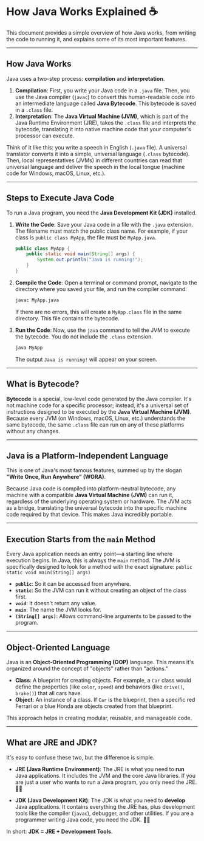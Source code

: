 # How Java Works Explained ☕

This document provides a simple overview of how Java works, from writing the code to running it, and explains some of its most important features.

---

## How Java Works

Java uses a two-step process: **compilation** and **interpretation**.

1.  **Compilation**: First, you write your Java code in a `.java` file. Then, you use the Java compiler (`javac`) to convert this human-readable code into an intermediate language called **Java Bytecode**. This bytecode is saved in a `.class` file.
2.  **Interpretation**: The **Java Virtual Machine (JVM)**, which is part of the Java Runtime Environment (JRE), takes the `.class` file and interprets the bytecode, translating it into native machine code that your computer's processor can execute.

Think of it like this: you write a speech in English (`.java` file). A universal translator converts it into a simple, universal language (`.class` bytecode). Then, local representatives (JVMs) in different countries can read that universal language and deliver the speech in the local tongue (machine code for Windows, macOS, Linux, etc.).

---

## Steps to Execute Java Code

To run a Java program, you need the **Java Development Kit (JDK)** installed.

1.  **Write the Code**: Save your Java code in a file with the `.java` extension. The filename must match the public class name. For example, if your class is `public class MyApp`, the file must be `MyApp.java`.

    ```java
    public class MyApp {
        public static void main(String[] args) {
            System.out.println("Java is running!");
        }
    }
    ```

2.  **Compile the Code**: Open a terminal or command prompt, navigate to the directory where you saved your file, and run the compiler command:

    ```bash
    javac MyApp.java
    ```

    If there are no errors, this will create a `MyApp.class` file in the same directory. This file contains the bytecode.

3.  **Run the Code**: Now, use the `java` command to tell the JVM to execute the bytecode. You do not include the `.class` extension.

    ```bash
    java MyApp
    ```

    The output `Java is running!` will appear on your screen.

---

## What is Bytecode?

**Bytecode** is a special, low-level code generated by the Java compiler. It's not machine code for a specific processor; instead, it's a universal set of instructions designed to be executed by the **Java Virtual Machine (JVM)**. Because every JVM (on Windows, macOS, Linux, etc.) understands the same bytecode, the same `.class` file can run on any of these platforms without any changes.

---

## Java is a Platform-Independent Language

This is one of Java's most famous features, summed up by the slogan **"Write Once, Run Anywhere" (WORA)**.

Because Java code is compiled into platform-neutral bytecode, any machine with a compatible **Java Virtual Machine (JVM)** can run it, regardless of the underlying operating system or hardware. The JVM acts as a bridge, translating the universal bytecode into the specific machine code required by that device. This makes Java incredibly portable.

---

## Execution Starts from the `main` Method

Every Java application needs an entry point—a starting line where execution begins. In Java, this is always the `main` method. The JVM is specifically designed to look for a method with the exact signature:
`public static void main(String[] args)`

- **`public`**: So it can be accessed from anywhere.
- **`static`**: So the JVM can run it without creating an object of the class first.
- **`void`**: It doesn't return any value.
- **`main`**: The name the JVM looks for.
- **`(String[] args)`**: Allows command-line arguments to be passed to the program.

---

## Object-Oriented Language

Java is an **Object-Oriented Programming (OOP)** language. This means it's organized around the concept of "objects" rather than "actions."

- **Class**: A blueprint for creating objects. For example, a `Car` class would define the properties (like `color`, `speed`) and behaviors (like `drive()`, `brake()`) that all cars have.
- **Object**: An instance of a class. If `Car` is the blueprint, then a specific red Ferrari or a blue Honda are objects created from that blueprint.

This approach helps in creating modular, reusable, and manageable code.

---

## What are JRE and JDK?

It's easy to confuse these two, but the difference is simple.

- **JRE (Java Runtime Environment)**: The JRE is what you need to **run** Java applications. It includes the JVM and the core Java libraries. If you are just a user who wants to run a Java program, you only need the JRE. 🏃‍♀️

- **JDK (Java Development Kit)**: The JDK is what you need to **develop** Java applications. It contains everything the JRE has, plus development tools like the compiler (`javac`), debugger, and other utilities. If you are a programmer writing Java code, you need the JDK. 👩‍💻

In short: **JDK = JRE + Development Tools**.
